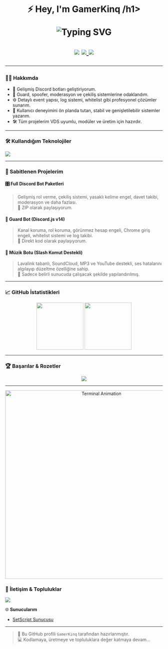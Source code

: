 <h1 align="center">⚡ Hey, I'm GamerKinq /h1>
<p align="center">
  <img src="https://readme-typing-svg.demolab.com?font=Fira+Code&pause=1000&color=00FFAA&center=true&vCenter=true&width=435&lines=Discord+Bot+Developer;Guard+%7C+Moderation+%7C+Spoofer+Bots;Always+Coding+Something+Cool..." alt="Typing SVG" />
</p>

<p align="center">
  <img src="https://img.shields.io/github/followers/voltacik?label=Followers&style=social" />
  <a href="https://discord.com/users/1175412226415886386" target="_blank">
    <img src="https://img.shields.io/badge/Discord-voltacik%230000-5865F2?logo=discord&logoColor=white" />
  </a>
  <img src="https://img.shields.io/badge/Location-Turkey-red?style=flat-square&logo=google-maps" />
</p>

---

### 👨‍💻 Hakkımda

- 🧠 Gelişmiş Discord botları geliştiriyorum.  
- 🔐 Guard, spoofer, moderasyon ve çekiliş sistemlerine odaklandım.  
- ⚙️ Detaylı event yapısı, log sistemi, whitelist gibi profesyonel çözümler sunarım.  
- 💬 Kullanıcı deneyimini ön planda tutan, stabil ve genişletilebilir sistemler yazarım.  
- 🛠️ Tüm projelerim VDS uyumlu, modüler ve üretim için hazırdır.

---

### 🛠️ Kullandığım Teknolojiler
<p align="left">
  <img src="https://skillicons.dev/icons?i=js,nodejs,html,css,git,github,discord,vscode,bash" />
</p>

---

### 📌 Sabitlenen Projelerim

#### 🎛️ Full Discord Bot Paketleri  
> Gelişmiş rol verme, çekiliş sistemi, yasaklı kelime engel, davet takibi, moderasyon ve daha fazlası.  
🔗 ZIP olarak paylaşıyorum.

#### 🔐 Guard Bot (Discord.js v14)  
> Kanal koruma, rol koruma, görünmez hesap engeli, Chrome giriş engeli, whitelist sistemi ve log takibi.  
🔗 Direkt kod olarak paylaşıyorum.

#### 🎵 Müzik Botu (Slash Komut Destekli)  
> Lavalink tabanlı, SoundCloud, MP3 ve YouTube destekli, ses hatalarını algılayıp düzeltme özelliğine sahip.  
🔗 Sadece belirli sunucuda çalışacak şekilde yapılandırılmış.

---

### 📈 GitHub İstatistikleri
<p align="center">
  <img src="https://github-readme-stats.vercel.app/api?username=GamerKinq&show_icons=true&theme=tokyonight&hide=issues" height="150"/>
  <img src="https://github-readme-stats.vercel.app/api/top-langs/?username=GamerKinq&layout=compact&theme=tokyonight" height="150"/>
</p>

---

### 🏆 Başarılar & Rozetler
<p align="center">
  <img src="https://github-profile-trophy.vercel.app/?username=GamerKinq&theme=onedark&no-frame=true&margin-w=10" />
</p>

---
<p align="center">
  <img src="https://media2.giphy.com/media/v1.Y2lkPTc5MGI3NjExNmRtb203a3BxajFodmY4bzNiZHhvcDhqMDF2YnNxOWY3NmU0czg1ZyZlcD12MV9pbnRlcm5hbF9naWZfYnlfaWQmY3Q9Zw/enSaI18liVdTY2YRw8/giphy.gif" width="600" alt="Terminal Animation" />
</p>






### 🤝 İletişim & Topluluklar

<a href="https://discord.com/@me/1113639831260631171" target="_blank">
  <img src="https://img.shields.io/badge/Discord-voltacik%230000-5865F2?logo=discord&logoColor=white" />
</a>

🌐 **Sunucularım**  
- [SetScript Sunucusu](https://discord.gg/)

---

> 📌 Bu GitHub profili `GamerKinq` tarafından hazırlanmıştır.  
> 💻 Kodlamaya, üretmeye ve topluluklara değer katmaya devam...

